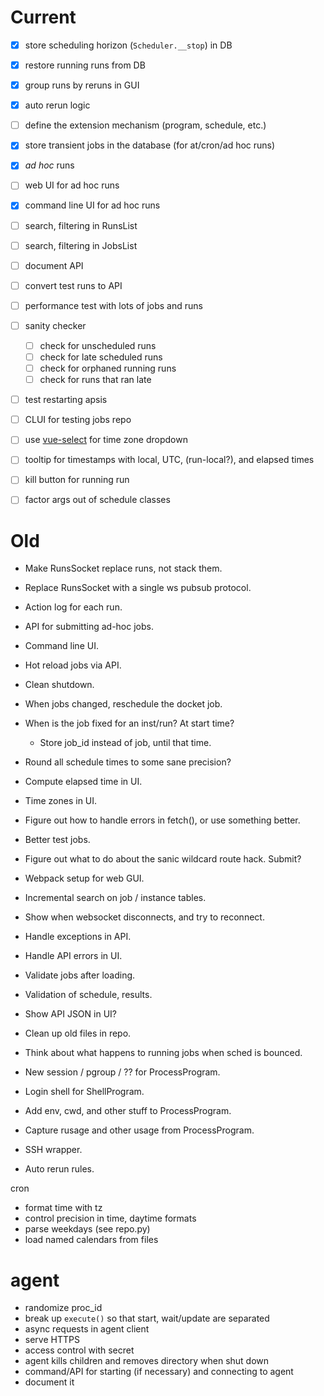 # Current

- [x] store scheduling horizon (`Scheduler.__stop`) in DB
- [x] restore running runs from DB
- [x] group runs by reruns in GUI
- [x] auto rerun logic
- [ ] define the extension mechanism (program, schedule, etc.)
- [x] store transient jobs in the database (for at/cron/ad hoc runs)
- [x] _ad hoc_ runs
- [ ] web UI for ad hoc runs
- [x] command line UI for ad hoc runs
- [ ] search, filtering in RunsList
- [ ] search, filtering in JobsList
- [ ] document API
- [ ] convert test runs to API
- [ ] performance test with lots of jobs and runs
- [ ] sanity checker
  - [ ] check for unscheduled runs
  - [ ] check for late scheduled runs
  - [ ] check for orphaned running runs
  - [ ] check for runs that ran late
- [ ] test restarting apsis
- [ ] CLUI for testing jobs repo
- [ ] use [vue-select](http://sagalbot.github.io/vue-select/docs/) for time zone dropdown
- [ ] tooltip for timestamps with local, UTC, (run-local?), and elapsed times
- [ ] kill button for running run
- [ ] factor args out of schedule classes


# Old

- Make RunsSocket replace runs, not stack them.
- Replace RunsSocket with a single ws pubsub protocol.

- Action log for each run.

- API for submitting ad-hoc jobs.
- Command line UI.
- Hot reload jobs via API.
- Clean shutdown.

- When jobs changed, reschedule the docket job.
- When is the job fixed for an inst/run?  At start time?
  - Store job_id instead of job, until that time.

- Round all schedule times to some sane precision?
- Compute elapsed time in UI.
- Time zones in UI.

- Figure out how to handle errors in fetch(), or use something better.
- Better test jobs.
- Figure out what to do about the sanic wildcard route hack.  Submit?
- Webpack setup for web GUI.
- Incremental search on job / instance tables.
- Show when websocket disconnects, and try to reconnect.
- Handle exceptions in API.
- Handle API errors in UI.
- Validate jobs after loading.
- Validation of schedule, results.
- Show API JSON in UI?

- Clean up old files in repo.

- Think about what happens to running jobs when sched is bounced.
- New session / pgroup / ?? for ProcessProgram.
- Login shell for ShellProgram.
- Add env, cwd, and other stuff to ProcessProgram.
- Capture rusage and other usage from ProcessProgram.
- SSH wrapper.

- Auto rerun rules.


cron
- format time with tz
- control precision in time, daytime formats
- parse weekdays (see repo.py)
- load named calendars from files


# agent

- randomize proc_id
- break up `execute()` so that start, wait/update are separated
- async requests in agent client
- serve HTTPS
- access control with secret
- agent kills children and removes directory when shut down
- command/API for starting (if necessary) and connecting to agent
- document it

